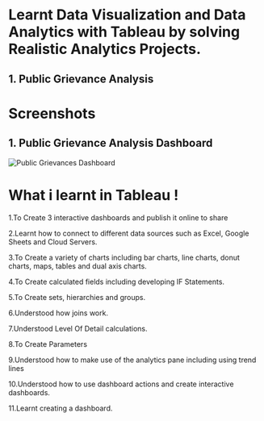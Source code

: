 # Learnt Data Visualization and Data Analytics with Tableau by solving Realistic Analytics Projects.

  ## 1. Public Grievance Analysis 
 
 
# Screenshots 

  ## 1. Public Grievance Analysis Dashboard 
  ![Public Grievances Dashboard](https://user-images.githubusercontent.com/83588611/117000147-425d1800-acfe-11eb-895d-eea29ec743db.png)

# What i learnt in Tableau !

1.To Create 3 interactive dashboards and publish it online to share

2.Learnt how to connect to different data sources such as Excel, Google Sheets and Cloud Servers.

3.To Create a variety of charts including bar charts, line charts, donut charts, maps, tables and dual axis charts.

4.To Create calculated fields including developing IF Statements.

5.To Create sets, hierarchies and groups.

6.Understood how joins work.

7.Understood Level Of Detail calculations.

8.To Create Parameters

9.Understood how to make use of the analytics pane including using trend lines

10.Understood how to use dashboard actions and create interactive dashboards.

11.Learnt creating a dashboard.
